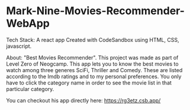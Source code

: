 # Mark-Nine-Movies-Recommender-WebApp

Tech Stack: A react app Created with CodeSandbox using HTML, CSS, javascript.

About: 
"Best Movies Recommender". This project was made as part of Level Zero of Neogcamp.
This app lets you to know the best movies to watch among three generes SciFi, Thriller and Comedy. These are listed according to the Imdb ratings and to my personal preferences. You only have to click the category name in order to see the movie list in that particular category.

You can checkout his app directly here: https://rg3etz.csb.app/
